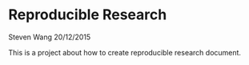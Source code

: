 # Reproducible Research
Steven Wang
20/12/2015

This is a project about how to create reproducible research document.
